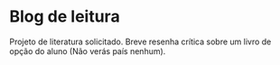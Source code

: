 <h1>Blog de leitura</h1>
Projeto de literatura solicitado.
Breve resenha crítica sobre um livro de opção do aluno (Não verás país nenhum).